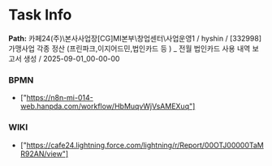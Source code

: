 # Task Info

**Path:** 카페24(주)\본사사업장\[CG]MI본부\창업센터\사업운영1 / hyshin / [332998] 가맹사업 각종 정산 (프린파크,이지어드민,법인카드 등 ) _ 전월 법인카드 사용 내역 보고서 생성 / 2025-09-01_00-00-00

### BPMN
- ["https://n8n-mi-014-web.hanpda.com/workflow/HbMuqvWjVsAMEXuq"]

### WIKI
- ["https://cafe24.lightning.force.com/lightning/r/Report/00OTJ00000TaMR92AN/view"]

